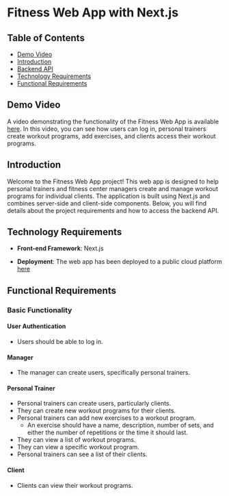 # Fitness Web App with Next.js

## Table of Contents
- [Demo Video](#demo-video)
- [Introduction](#introduction)
- [Backend API](#backend-api)
- [Technology Requirements](#technology-requirements)
- [Functional Requirements](#functional-requirements)

## Demo Video
A video demonstrating the functionality of the Fitness Web App is available [here](https://youtu.be/_EC_afN7Nbc). In this video, you can see how users can log in, personal trainers create workout programs, add exercises, and clients access their workout programs.

## Introduction

Welcome to the Fitness Web App project! This web app is designed to help personal trainers and fitness center managers create and manage workout programs for individual clients. The application is built using Next.js and combines server-side and client-side components. Below, you will find details about the project requirements and how to access the backend API.

## Technology Requirements

- **Front-end Framework**: Next.js

- **Deployment**: The web app has been deployed to a public cloud platform [here](https://fitness-web-app-three.vercel.app/api/auth/signin?callbackUrl=%2Fdashboard%2Fmanager)

## Functional Requirements

### Basic Functionality

#### User Authentication

- Users should be able to log in.

#### Manager

- The manager can create users, specifically personal trainers.

#### Personal Trainer

- Personal trainers can create users, particularly clients.
- They can create new workout programs for their clients.
- Personal trainers can add new exercises to a workout program.
  - An exercise should have a name, description, number of sets, and either the number of repetitions or the time it should last.
- They can view a list of workout programs.
- They can view a specific workout program.
- Personal trainers can see a list of their clients.

#### Client

- Clients can view their workout programs.